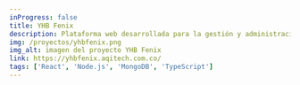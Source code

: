 ```yaml
---
inProgress: false
title: YHB Fenix
description: Plataforma web desarrollada para la gestión y administración de servicios empresariales
img: /proyectos/yhbfenix.png
img_alt: imagen del proyecto YHB Fenix
link: https://yhbfenix.aqitech.com.co/
tags: ['React', 'Node.js', 'MongoDB', 'TypeScript']
---
```

